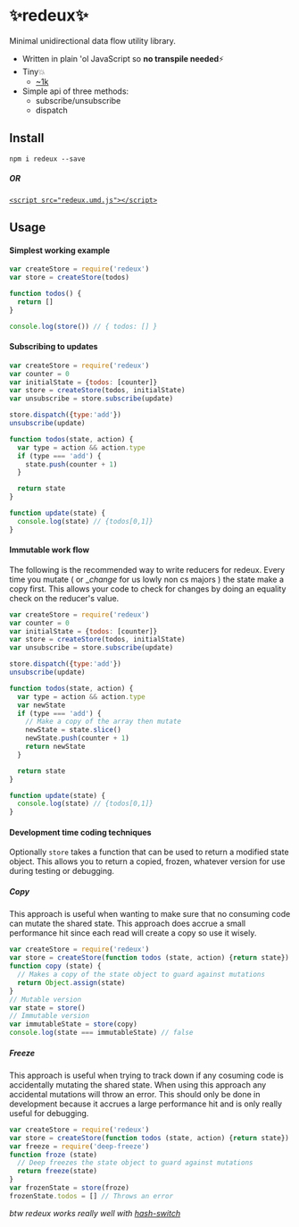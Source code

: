 # ✨redeux✨
Minimal unidirectional data flow utility library.

- Written in plain 'ol JavaScript so **no transpile needed**⚡️
- Tiny💥
    - [~1k](https://github.com/kristoferjoseph/redeux/blob/master/index.js)
- Simple api of three methods:
    - subscribe/unsubscribe
    - dispatch

## Install

`npm i redeux --save`

##### OR

[`<script src="redeux.umd.js"></script>`](https://github.com/kristoferjoseph/redeux/blob/master/example.html)

## Usage

#### Simplest working example

```js
var createStore = require('redeux')
var store = createStore(todos)

function todos() {
  return []
}

console.log(store()) // { todos: [] }
```

#### Subscribing to updates

```js
var createStore = require('redeux')
var counter = 0
var initialState = {todos: [counter]}
var store = createStore(todos, initialState)
var unsubscribe = store.subscribe(update)

store.dispatch({type:'add'})
unsubscribe(update)

function todos(state, action) {
  var type = action && action.type
  if (type === 'add') {
    state.push(counter + 1)
  }

  return state
}

function update(state) {
  console.log(state) // {todos[0,1]}
}
```

#### Immutable work flow

The following is the recommended way to write reducers for redeux.
Every time you mutate ( or __change_ for us lowly non cs majors ) the state make a copy first. This allows your code to check for changes by doing an equality check on the reducer's value.

```js
var createStore = require('redeux')
var counter = 0
var initialState = {todos: [counter]}
var store = createStore(todos, initialState)
var unsubscribe = store.subscribe(update)

store.dispatch({type:'add'})
unsubscribe(update)

function todos(state, action) {
  var type = action && action.type
  var newState
  if (type === 'add') {
    // Make a copy of the array then mutate
    newState = state.slice()
    newState.push(counter + 1)
    return newState
  }

  return state
}

function update(state) {
  console.log(state) // {todos[0,1]}
}
```
#### Development time coding techniques

Optionally `store`  takes a function that can be used to return a modified state object.
This allows you to return a copied, frozen, whatever version for use during testing or debugging.

##### Copy

This approach is useful when wanting to make sure that no consuming code can mutate the shared state.
This approach does accrue a small performance hit since each read will create a copy so use it wisely.

```js
var createStore = require('redeux')
var store = createStore(function todos (state, action) {return state})
function copy (state) {
  // Makes a copy of the state object to guard against mutations
  return Object.assign(state)
}
// Mutable version
var state = store()
// Immutable version
var immutableState = store(copy)
console.log(state === immutableState) // false
```

##### Freeze

This approach is useful when trying to track down if any cosuming code is accidentally mutating the shared state.
When using this approach any accidental mutations will throw an error.
This should only be done in development because it accrues a large performance hit and is only really useful for debugging.

```js
var createStore = require('redeux')
var store = createStore(function todos (state, action) {return state})
var freeze = require('deep-freeze')
function froze (state)
  // Deep freezes the state object to guard against mutations
  return freeze(state)
}
var frozenState = store(froze)
frozenState.todos = [] // Throws an error
```
_btw redeux works really well with [hash-switch](https://github.com/kristoferjoseph/hash-switch)_

